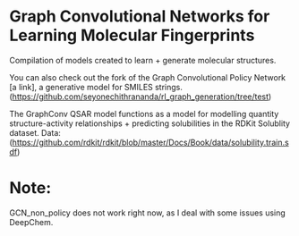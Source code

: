 # Graph Convolutional Networks for Learning Molecular Fingerprints 
Compilation of models created to learn + generate molecular structures. 

You can also check out the fork of the Graph Convolutional Policy Network [a link], a generative model for SMILES strings.  (https://github.com/seyonechithrananda/rl_graph_generation/tree/test)

The GraphConv QSAR model functions as a model for modelling quantity structure-activity relationships + predicting solubilities in the RDKit Solublity dataset. Data: (https://github.com/rdkit/rdkit/blob/master/Docs/Book/data/solubility.train.sdf)

# Note:
GCN_non_policy does not work right now, as I deal with some issues using DeepChem. 


